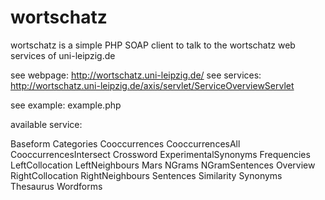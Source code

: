 wortschatz
========

wortschatz is a simple PHP SOAP client to talk to the wortschatz web services of uni-leipzig.de

see webpage:  http://wortschatz.uni-leipzig.de/
see services: http://wortschatz.uni-leipzig.de/axis/servlet/ServiceOverviewServlet

see example: example.php

available service:

Baseform
Categories
Cooccurrences
CooccurrencesAll
CooccurrencesIntersect
Crossword
ExperimentalSynonyms
Frequencies
LeftCollocation
LeftNeighbours
Mars
NGrams
NGramSentences
Overview
RightCollocation
RightNeighbours
Sentences
Similarity
Synonyms
Thesaurus
Wordforms
